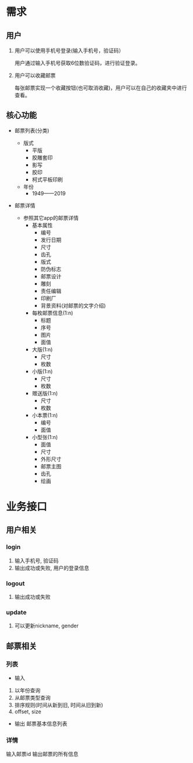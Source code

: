 
# 需求

## 用户

1. 用户可以使用手机号登录(输入手机号，验证码）

   用户通过输入手机号获取6位数验证码，进行验证登录。

2. 用户可以收藏邮票

   每张邮票实现一个收藏按钮(也可取消收藏)，用户可以在自己的收藏夹中进行查看。

## 核心功能

* 邮票列表(分类)
  * 版式
    * 平版
    * 胶雕套印
    * 影写
    * 胶印
    * 柯式平板印刷
  * 年份
    * 1949——2019

* 邮票详情
  * 参照其它app的邮票详情
    * 基本属性
      * 编号
      * 发行日期
      * 尺寸
      * 齿孔
      * 版式
      * 防伪标志
      * 邮票设计
      * 雕刻
      * 责任编辑
      * 印刷厂
      * 背景资料(对邮票的文字介绍)
    * 每枚邮票信息(1:n)
      * 标题
      * 序号
      * 图片
      * 面值
    * 大版(1:n)
      * 尺寸
      * 枚数
    * 小版(1:n)
      * 尺寸
      * 枚数
    * 赠送版(1:n)
      * 尺寸
      * 枚数
    * 小本票(1:n)
      * 编号
      * 面值
    * 小型张(1:n)
      * 面值
      * 尺寸
      * 外形尺寸
      * 邮票主图
      * 齿孔
      * 绘画


# 业务接口

## 用户相关

### login

1. 输入手机号, 验证码
2. 输出成功或失败, 用户的登录信息

### logout

1. 输出成功或失败

### update

1. 可以更新nickname, gender

## 邮票相关

### 列表

* 输入
1. 以年份查询
2. 从邮票类型查询
3. 排序规则(时间从新到旧, 时间从旧到新)
4. offset, size
* 输出
邮票基本信息列表

### 详情

输入邮票id
输出邮票的所有信息

